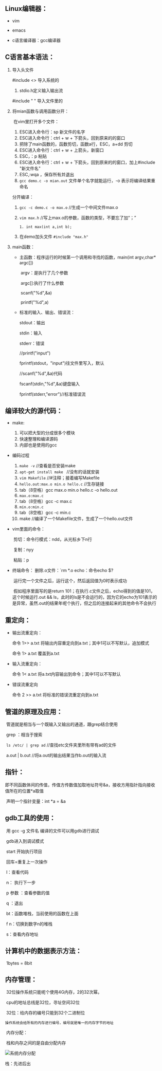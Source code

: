 ## Linux编辑器：

* vim 

* emacs

* c语言编译器：gcc编译器

## C语言基本语法：

1. 导入头文件

   #include <> 导入系统的

   1. stdio.h定义输入输出流

   #include " " 导入文件里的

2. 将mian函数与调用函数分开：

   ​	在vim里打开多个文件：

   1. ESC进入命令行：sp 新文件的名字
     2. ESC进入命令行：ctrl + w + 下箭头，回到原来的的窗口
     3. 把除了main函数的，函数剪切，函数a行，ESC，a+dd 剪切
     4. ESC进入命令行：ctrl + w + 上箭头，新窗口
     5. ESC，：p 粘贴
     6. ESC进入命令行：ctrl + w + 下箭头，回到原来的的窗口，加上#include "新文件名"
     7. ESC,:wqa ，保存所有并退出
     8. `gcc demo.c -o mian.out` 文件单个名字就能运行，-o 表示将编译结果重命名

   分开编译：
   1. `gcc -c demo.c -o max.o`	//生成一个中间文件max.o
   
     2. `vim max.h` //写上max.o的参数，函数的类型，不要忘了加“；”
   
        	1. int max(int a,int b);
   
     3. 在demo加头文件 `#include "max.h"`
   
3. main函数：
   
   * 主函数：程序运行的时候第一个调用和寻找的函数，main(int argv,char* argc[])
   
     ​	argv：是执行了几个参数
   
     ​	argc[]:执行了什么参数
   
     ​	scanf("%d",&a)
   
     ​	printf("%d",a)
   
   * 标准的输入、输出、错误流：
   
     stdout：输出
   
     stdin：输入
   
      stderr：错误
   
     //printf("input")
   
     fprintf(stdout，"input")往文件里写入，默认
   
     //scanf("%d",&a)代码
   
     fscanf(stdin,"%d",&a)键盘输入
   
     fprintf(stderr,"error")//标准错误流
   

## 编译较大的源代码：

 + make:
   1. 可以把大型的分成很多个模块			
   2. 快速整理和编译源码
   3. 内部也是使用的gcc

+ 编码过程
  1. `make -v` //查看是否安装make
  2. `apt-get install make ` //没有的话就安装
  3.  `vim Makefile` //#注释；接着编写Makefile
  4. `hello.out:max.o min.o hello.c` //生存链接		
  5. tab（8空格）gcc max.o min.o hello.c -o hello.out
  6. `max.o:max.c`
  7. tab（8空格）gcc -c max.c
  8. `min.o:min.c`
  9. tab（8空格）gcc -c min.c
  10. make //编译了一个Makefile文件，生成了一个hello.out文件

* vim里面的命令：

  ​	剪切：命令行模式：ndd，从光标乡下n行

  ​	复制：nyy

  ​	粘贴：p

* 终端命令：
  删除.o文件：`rm *.o
  echo：命令echo $?

  ​		运行完一个文件之后，运行这个，然后返回值为0时表示成功

  ​		假如程序里面写的是return 101；在执行.c文件之后，echo得到的值是101，这个时候运行.out && ls，此时的ls是不会运行的，因为它的echo为101表示的是异常，虽然.out的结果年呢个执行，但之后的连接起来的其他命令不会执行



## 重定向：

* 输出流重定向：

  命令 1>> a.txt 将输出内容重定向到a.txt；其中1可以不写默认，追加模式

  命令 1> a.txt 	覆盖到a.txt

* 输入流重定向：

  命令 1< a.txt 将a.txt内容输出到命令；其中1可以不写默认

* 错误流重定向

  命令 2 >> a.txt 将标准的错误流重定向到a.txt  

## 管道的原理及应用：

​	管道就是相当与一个既输入又输出的通道，跟grep结合使用

​	grep ：相当于搜索

​	`ls /etc/ | grep ad`	//查找etc文件夹里所有带有ad的文件

​	a.out | b.out	//将a.out的输出结果当作b.out的输入流

## 指针：

​	即不同函数体间的传值，传值方传数值加取地址符号&a，接收方用指针指向接收值所在的位置*a取值

​	声明一个指针变量：int *a = &a

## gdb工具的使用：

​	用 gcc -g 文件名 编译的文件可以用gdb进行调试

​	gdb进入到调试模式

​	start 开始执行项目

​	回车=重复上一次操作

​	l：查看代码

​	n： 执行下一步

​	p 参数 ：查看参数的值

​	q ：退出

​	bt：函数堆栈，当前使用的函数在上面

​	f n：切换到数字n的堆栈

​	s：查看内存地址 



## 计算机中的数据表示方法：

​	1bytes = 8bit

## 内存管理：

​	32位操作系统只能呢个使用4G内存，2的32次幂。

​		cpu的地址总线是32位，寻址空间32位	

​		32位：给内存的编号只能到32个二进制位

 	操作系统会给所有的内存进行编号，编号就是唯一的内存字节的地址

​	内存分配：

​		栈和内存之间的是自由分配内存

![**系统内存分配**](/home/k/图片/系统内存分配.png)

栈：先进后出

 